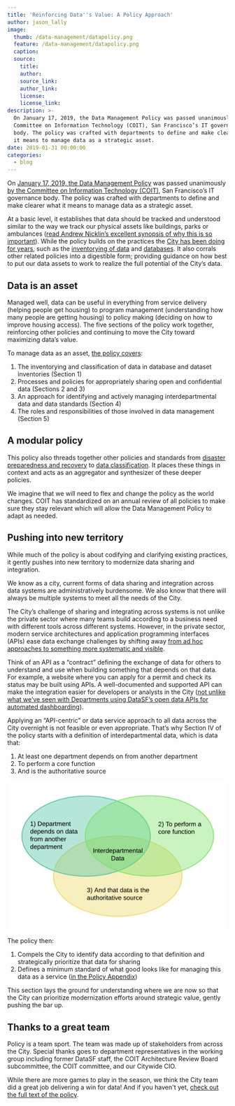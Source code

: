 ```yaml
---
title: 'Reinforcing Data''s Value: A Policy Approach'
author: jason_lally
image:
  thumb: /data-management/datapolicy.png
  feature: /data-management/datapolicy.png
  caption:
  source:
    title:
    author:
    source_link:
    author_link:
    license:
    license_link:
description: >-
  On January 17, 2019, the Data Management Policy was passed unanimously by the
  Committee on Information Technology (COIT), San Francisco’s IT governance
  body. The policy was crafted with departments to define and make clearer what
  it means to manage data as a strategic asset.
date: 2019-01-31 00:00:00
categories:
  - blog
---
```


On [January 17, 2019, the Data Management Policy](https://sfcoit.org/datamanagement) was passed unanimously [by the Committee on Information Technology (COIT)](https://sfcoit.org/about), San Francisco’s IT governance body. The policy was crafted with departments to define and make clearer what it means to manage data as a strategic asset.

At a basic level, it establishes that data should be tracked and understood similar to the way we track our physical assets like buildings, parks or ambulances ([read Andrew Nicklin’s excellent synopsis of why this is so important](https://medium.com/@technickle/data-is-a-strategic-asset-72f320cfb94c)). While the policy builds on the practices the [City has been doing for years](https://datasf.org/blog/5-ways-to-scale-mountain-of-data/), such as the [inventorying of data](https://datasf.org/blog/5-ways-to-scale-mountain-of-data/) and [databases](https://data.sfgov.org/City-Management-and-Ethics/Inventory-of-citywide-enterprise-systems-of-record/ebux-gcnq). It also corrals other related policies into a digestible form; providing guidance on how best to put our data assets to work to realize the full potential of the City’s data.

## Data is an asset

Managed well, data can be useful in everything from service delivery (helping people get housing) to program management (understanding how many people are getting housing) to policy making (deciding on how to improve housing access). The five sections of the policy work together, reinforcing other policies and continuing to move the City toward maximizing data’s value.

To manage data as an asset, [the policy covers](https://sfcoit.org/datamanagement):

1. The inventorying and classification of data in database and dataset inventories (Section 1)
2. Processes and policies for appropriately sharing open and confidential data (Sections 2 and 3)
3. An approach for identifying and actively managing interdepartmental data and data standards (Section 4)
4. The roles and responsibilities of those involved in data management (Section 5)

## A modular policy

This policy also threads together other policies and standards from [disaster preparedness and recovery](https://sfcoit.org/dpr3) to [data classification](https://sfcoit.org/datastandard). It places these things in context and acts as an aggregator and synthesizer of these deeper policies. 

We imagine that we will need to flex and change the policy as the world changes. COIT has standardized on an annual review of all policies to make sure they stay relevant which will allow the Data Management Policy to adapt as needed.

## Pushing into new territory

While much of the policy is about codifying and clarifying existing practices, it gently pushes into new territory to modernize data sharing and integration.

We know as a city, current forms of data sharing and integration across data systems are administratively burdensome. We also know that there will always be multiple systems to meet all the needs of the City.

The City’s challenge of sharing and integrating across systems is not unlike the private sector where many teams build according to a business need with different tools across different systems. However, in the private sector, modern service architectures and application programming interfaces (APIs) ease data exchange challenges by shifting away [from ad hoc approaches to something more systematic and visible](http://www.govtech.com/applications/Whats-an-API-and-Why-Do-You-Need-One.html).

Think of an API as a “contract” defining the exchange of data for others to understand and use when building something that depends on that data. For example, a website where you can apply for a permit and check its status may be built using APIs. A well-documented and supported API can make the integration easier for developers or analysts in the City ([not unlike what we’ve seen with Departments using DataSF’s open data APIs for automated dashboarding](https://sfgov.org/scorecards/livability)).

Applying an “API-centric” or data service approach to all data across the City overnight is not feasible or even appropriate. That’s why Section IV of the policy starts with a definition of interdepartmental data, which is data that:

1. At least one department depends on from another department
2. To perform a core function
3. And is the authoritative source

![Pictured is the three part definition listed above as a Venn Diagram](/uploads/thepartdefinition.png)

The policy then:

1. Compels the City to identify data according to that definition and strategically prioritize that data for sharing
2. Defines a minimum standard of what good looks like for managing this data as a service ([in the Policy Appendix](https://sfcoit.org/datamanagement))

This section lays the ground for understanding where we are now so that the City can prioritize modernization efforts around strategic value, gently pushing the bar up.

## Thanks to a great team

Policy is a team sport. The team was made up of stakeholders from across the City. Special thanks goes to department representatives in the working group including former DataSF staff, the COIT Architecture Review Board subcommittee, the COIT committee, and our Citywide CIO.

While there are more games to play in the season, we think the City team did a great job delivering a win for data! And if you haven't yet, [check out the full text of the policy](https://sfcoit.org/datamanagement).